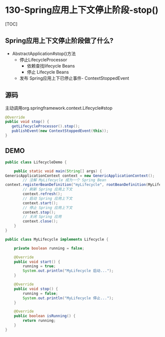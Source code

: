 # 130-Spring应用上下文停止阶段-stop()

[TOC]

## Spring应用上下文停止阶段做了什么?

- AbstractApplication#stop()方法
  - 停止LifecycleProcessor
    - 依赖查找lifecycle Beans
    - 停止 Lifecycle Beans
  - 发布 Spring应用上下已停止事件- ContextStoppedEvent

## 源码

主动调用org.springframework.context.Lifecycle#stop

```java
@Override
public void stop() {
   getLifecycleProcessor().stop();
   publishEvent(new ContextStoppedEvent(this));
}
```

## DEMO

```java
public class LifecycleDemo {

    public static void main(String[] args) {
GenericApplicationContext context = new GenericApplicationContext();
        // 注解 MyLifecycle 成为一个 Spring Bean
context.registerBeanDefinition("myLifecycle", rootBeanDefinition(MyLifecycle.class).getBeanDefinition());
        // 刷新 Spring 应用上下文
        context.refresh();
        // 启动 Spring 应用上下文
        context.start();
        // 停止 Spring 应用上下文
        context.stop();
        // 关闭 Spring 应用
        context.close();
    }
}
```

```java
public class MyLifecycle implements Lifecycle {

    private boolean running = false;

    @Override
    public void start() {
        running = true;
        System.out.println("MyLifecycle 启动...");
    }

    @Override
    public void stop() {
        running = false;
        System.out.println("MyLifecycle 停止...");
    }

    @Override
    public boolean isRunning() {
        return running;
    }
}
```


